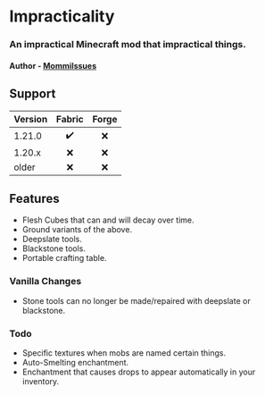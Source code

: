# Impracticality
### An impractical Minecraft mod that impractical things.
#### **Author** - [MommiIssues](https://namemc.com/profile/MommiIssues)
## Support
Version | Fabric | Forge
--- | :---: | :---:
1.21.0 | ✔️ | ❌
1.20.x | ❌ | ❌
older | ❌ | ❌
## Features
- Flesh Cubes that can and will decay over time.
- Ground variants of the above.
- Deepslate tools.
- Blackstone tools.
- Portable crafting table.
### Vanilla Changes
- Stone tools can no longer be made/repaired with deepslate or blackstone.
### Todo
- Specific textures when mobs are named certain things.
- Auto-Smelting enchantment.
- Enchantment that causes drops to appear automatically in your inventory.
